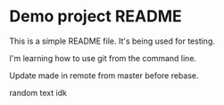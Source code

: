 
# Demo project README

This is a simple README file.
It's being used for testing.

I'm learning how to use git from the command line.

Update made in remote from master before rebase.


random text
idk

